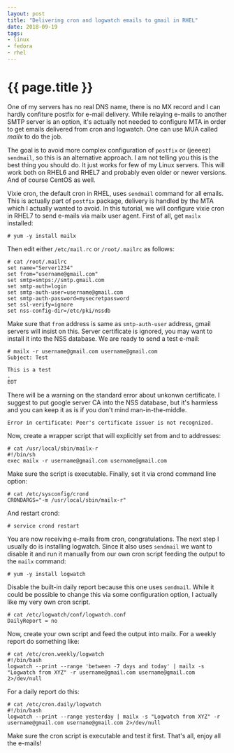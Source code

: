 ```yaml
---
layout: post
title: "Delivering cron and logwatch emails to gmail in RHEL"
date: 2018-09-19
tags:
- linux
- fedora
- rhel
---
```

{{ page.title }}
================

One of my servers has no real DNS name, there is no MX record and I can hardly
confiture postfix for e-mail delivery. While relaying e-mails to another SMTP
server is an option, it's actually not needed to configure MTA in order to get
emails delivered from cron and logwatch. One can use MUA called *mailx* to do
the job.

The goal is to avoid more complex configuration of `postfix` or (jeeeez)
`sendmail`, so this is an alternative approach. I am not telling you this is
the best thing you should do. It just works for few of my Linux servers. This
will work both on RHEL6 and RHEL7 and probably even older or newer versions.
And of course CentOS as well.

Vixie cron, the default cron in RHEL, uses `sendmail` command for all emails.
This is actually part of `postfix` package, delivery is handled by the MTA
which I actually wanted to avoid. In this tutorial, we will configure vixie
cron in RHEL7 to send e-mails via mailx user agent. First of all, get `mailx`
installed:

    # yum -y install mailx

Then edit either `/etc/mail.rc` or `/root/.mailrc` as follows:

    # cat /root/.mailrc
    set name="Server1234"
    set from="username@gmail.com"
    set smtp=smtps://smtp.gmail.com
    set smtp-auth=login
    set smtp-auth-user=username@gmail.com
    set smtp-auth-password=mysecretpassword
    set ssl-verify=ignore
    set nss-config-dir=/etc/pki/nssdb

Make sure that `from` address is same as `smtp-auth-user` address, gmail
servers will insist on this. Server certificate is ignored, you may want to
install it into the NSS database. We are ready to send a test e-mail:

    # mailx -r username@gmail.com username@gmail.com
    Subject: Test

    This is a test
    .
    EOT

There will be a warning on the standard error about unkonwn certificate. I
suggest to put google server CA into the NSS database, but it's harmless and
you can keep it as is if you don't mind man-in-the-middle.

    Error in certificate: Peer's certificate issuer is not recognized.

Now, create a wrapper script that will explicitly set from and to addresses:

    # cat /usr/local/sbin/mailx-r
    #!/bin/sh
    exec mailx -r username@gmail.com username@gmail.com

Make sure the script is executable. Finally, set it via crond command line
option:

    # cat /etc/sysconfig/crond
    CRONDARGS="-m /usr/local/sbin/mailx-r"

And restart crond:

    # service crond restart

You are now receiving e-mails from cron, congratulations. The next step I
usually do is installing logwatch. Since it also uses `sendmail` we want to
disable it and run it manually from our own cron script feeding the output to
the `mailx` command:

    # yum -y install logwatch

Disable the built-in daily report because this one uses `sendmail`. While it
could be possible to change this via some configuration option, I actually like
my very own cron script.

    # cat /etc/logwatch/conf/logwatch.conf
    DailyReport = no

Now, create your own script and feed the output into mailx. For a weekly report
do something like:

    # cat /etc/cron.weekly/logwatch
    #!/bin/bash
    logwatch --print --range 'between -7 days and today' | mailx -s "Logwatch from XYZ" -r username@gmail.com username@gmail.com 2>/dev/null

For a daily report do this:

    # cat /etc/cron.daily/logwatch
    #!/bin/bash
    logwatch --print --range yesterday | mailx -s "Logwatch from XYZ" -r username@gmail.com username@gmail.com 2>/dev/null

Make sure the cron script is executable and test it first. That's all, enjoy
all the e-mails!
